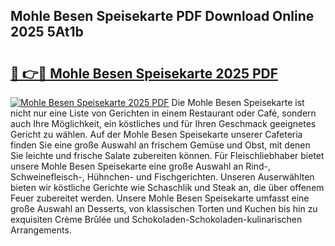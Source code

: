 ## Mohle Besen Speisekarte PDF Download Online 2025 5At1b

# <h2><a href="http://gce23a.nevu.top/?p=Mohle+Besen+Speisekarte">🔗 👉🔴 Mohle Besen Speisekarte 2025 PDF</a></h2>

[![Mohle Besen Speisekarte 2025 PDF](https://i.imgur.com/dBaPXMq.png)](http://gce23a.nevu.top/?p=Mohle+Besen+Speisekarte)
Die Mohle Besen Speisekarte ist nicht nur eine Liste von Gerichten in einem Restaurant oder Café, sondern auch Ihre Möglichkeit, ein köstliches und für Ihren Geschmack geeignetes Gericht zu wählen. Auf der Mohle Besen Speisekarte unserer Cafeteria finden Sie eine große Auswahl an frischem Gemüse und Obst, mit denen Sie leichte und frische Salate zubereiten können. Für Fleischliebhaber bietet unsere Mohle Besen Speisekarte eine große Auswahl an Rind-, Schweinefleisch-, Hühnchen- und Fischgerichten. Unseren Auserwählten bieten wir köstliche Gerichte wie Schaschlik und Steak an, die über offenem Feuer zubereitet werden. Unsere Mohle Besen Speisekarte umfasst eine große Auswahl an Desserts, von klassischen Torten und Kuchen bis hin zu exquisiten Crème Brûlée und Schokoladen-Schokoladen-kulinarischen Arrangements.
